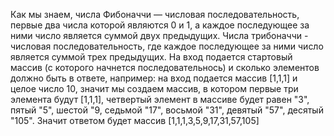 Как мы знаем, числа Фибоначчи — числовая последовательность, первые два числа которой являются 0 и 1, 
а каждое последующее за ними число является суммой двух предыдущих.
Числа трибоначчи - числовая последовательность, где каждое последующее за ними число является суммой трех предыдущих.
На вход подается стартовый массив (с которого начнется последовательнось) и сколько элементов должно быть в ответе, например:
на вход подается массив [1,1,1] и целое число 10, значит мы создаем массив, в котором первые три элемента будут [1,1,1], четвертый элемент в массиве будет равен
"3", пятый "5", шестой "9, седьмой "17", восьмой "31", девятый "57", десятый "105". Значит ответом будет массив [1,1,1,3,5,9,17,31,57,105]
